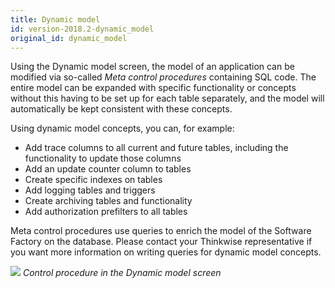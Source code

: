 ```yaml
---
title: Dynamic model
id: version-2018.2-dynamic_model
original_id: dynamic_model
---
```


Using the Dynamic model screen, the model of an application can be modified via so-called *Meta control procedures* containing SQL code. The entire model can be expanded with specific functionality or concepts without this having to be set up for each table separately, and the model will automatically be kept consistent with these concepts.

Using dynamic model concepts, you can, for example:

- Add trace columns to all current and future tables, including the functionality to update those columns
- Add an update counter column to tables 
- Create specific indexes on tables
- Add logging tables and triggers
- Create archiving tables and functionality
- Add authorization prefilters to all tables

Meta control procedures use queries to enrich the model of the Software Factory on the database. Please contact your Thinkwise representative if you want more information on writing queries for dynamic model concepts. 

![](../assets/sf/image255.png)
*Control procedure in the Dynamic model screen*


